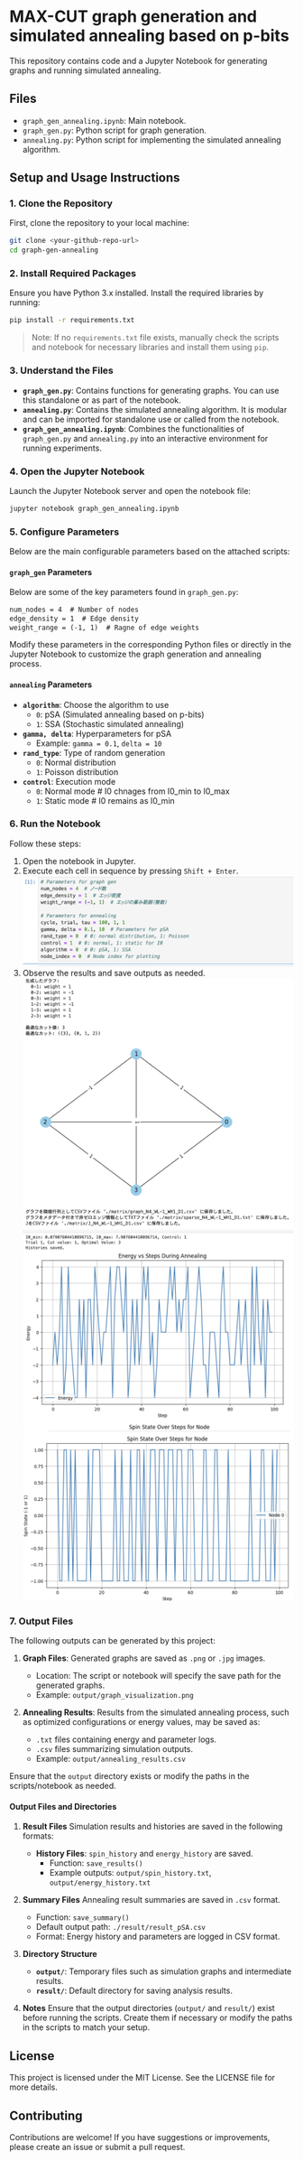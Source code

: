 # MAX-CUT graph generation and simulated annealing based on p-bits

This repository contains code and a Jupyter Notebook for generating graphs and running simulated annealing.

## Files
- `graph_gen_annealing.ipynb`: Main notebook.
- `graph_gen.py`: Python script for graph generation.
- `annealing.py`: Python script for implementing the simulated annealing algorithm.

## Setup and Usage Instructions

### 1. Clone the Repository
First, clone the repository to your local machine:
```bash
git clone <your-github-repo-url>
cd graph-gen-annealing
```

### 2. Install Required Packages
Ensure you have Python 3.x installed. Install the required libraries by running:
```bash
pip install -r requirements.txt
```
> Note: If no `requirements.txt` file exists, manually check the scripts and notebook for necessary libraries and install them using `pip`.

### 3. Understand the Files
- **`graph_gen.py`**: Contains functions for generating graphs. You can use this standalone or as part of the notebook.
- **`annealing.py`**: Contains the simulated annealing algorithm. It is modular and can be imported for standalone use or called from the notebook.
- **`graph_gen_annealing.ipynb`**: Combines the functionalities of `graph_gen.py` and `annealing.py` into an interactive environment for running experiments.

### 4. Open the Jupyter Notebook
Launch the Jupyter Notebook server and open the notebook file:
```bash
jupyter notebook graph_gen_annealing.ipynb
```

### 5. Configure Parameters
Below are the main configurable parameters based on the attached scripts:

#### `graph_gen` Parameters
Below are some of the key parameters found in `graph_gen.py`:
```
num_nodes = 4  # Number of nodes
edge_density = 1  # Edge density
weight_range = (-1, 1)  # Ragne of edge weights
```
Modify these parameters in the corresponding Python files or directly in the Jupyter Notebook to customize the graph generation and annealing process.

#### `annealing` Parameters
- **`algorithm`**: Choose the algorithm to use
  - `0`: pSA (Simulated annealing based on p-bits)
  - `1`: SSA (Stochastic simulated annealing)
- **`gamma, delta`**: Hyperparameters for pSA
  - Example: `gamma = 0.1`, `delta = 10`
- **`rand_type`**: Type of random generation
  - `0`: Normal distribution
  - `1`: Poisson distribution
- **`control`**: Execution mode
  - `0`: Normal mode # I0 chnages from I0_min to I0_max
  - `1`: Static mode # I0 remains as I0_min

### 6. Run the Notebook
Follow these steps:
1. Open the notebook in Jupyter.
2. Execute each cell in sequence by pressing `Shift + Enter`.
![Notebook Example](images/parameter.png)
3. Observe the results and save outputs as needed.
![Notebook Example](images/graph.png)
![Notebook Example](images/energy.png)
![Notebook Example](images/spin_node.png)

### 7. Output Files
The following outputs can be generated by this project:

1. **Graph Files**: Generated graphs are saved as `.png` or `.jpg` images. 
   - Location: The script or notebook will specify the save path for the generated graphs.
   - Example: `output/graph_visualization.png`

2. **Annealing Results**: Results from the simulated annealing process, such as optimized configurations or energy values, may be saved as:
   - `.txt` files containing energy and parameter logs.
   - `.csv` files summarizing simulation outputs.
   - Example: `output/annealing_results.csv`

Ensure that the `output` directory exists or modify the paths in the scripts/notebook as needed.

#### Output Files and Directories

1. **Result Files**
   Simulation results and histories are saved in the following formats:
   - **History Files**: `spin_history` and `energy_history` are saved.
     - Function: `save_results()`
     - Example outputs: `output/spin_history.txt`, `output/energy_history.txt`

2. **Summary Files**
   Annealing result summaries are saved in `.csv` format.
   - Function: `save_summary()`
   - Default output path: `./result/result_pSA.csv`
   - Format: Energy history and parameters are logged in CSV format.

3. **Directory Structure**
   - **`output/`**: Temporary files such as simulation graphs and intermediate results.
   - **`result/`**: Default directory for saving analysis results.

4. **Notes**
   Ensure that the output directories (`output/` and `result/`) exist before running the scripts. Create them if necessary or modify the paths in the scripts to match your setup.


## License
This project is licensed under the MIT License. See the LICENSE file for more details.

## Contributing
Contributions are welcome! If you have suggestions or improvements, please create an issue or submit a pull request.

